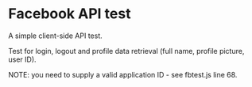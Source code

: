 # Facebook API test

A simple client-side API test.

Test for login, logout and profile data retrieval (full name, profile picture, user ID).

NOTE: you need to supply a valid application ID - see fbtest.js line 68.
